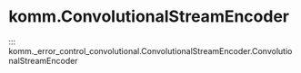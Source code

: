 # komm.ConvolutionalStreamEncoder

::: komm._error_control_convolutional.ConvolutionalStreamEncoder.ConvolutionalStreamEncoder
